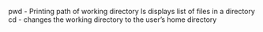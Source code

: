  pwd - Printing path of working directory
 ls displays list of files in a directory
cd - changes the working directory to the user’s home directory
